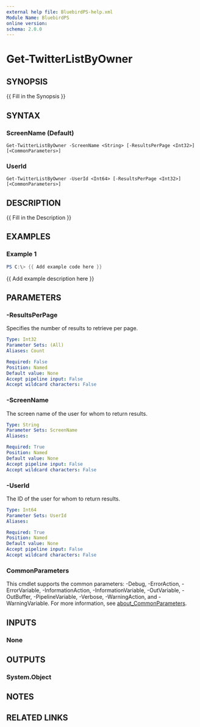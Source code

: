 ```yaml
---
external help file: BluebirdPS-help.xml
Module Name: BluebirdPS
online version:
schema: 2.0.0
---
```


# Get-TwitterListByOwner

## SYNOPSIS
{{ Fill in the Synopsis }}

## SYNTAX

### ScreenName (Default)
```
Get-TwitterListByOwner -ScreenName <String> [-ResultsPerPage <Int32>] [<CommonParameters>]
```

### UserId
```
Get-TwitterListByOwner -UserId <Int64> [-ResultsPerPage <Int32>] [<CommonParameters>]
```

## DESCRIPTION
{{ Fill in the Description }}

## EXAMPLES

### Example 1
```powershell
PS C:\> {{ Add example code here }}
```

{{ Add example description here }}

## PARAMETERS

### -ResultsPerPage

Specifies the number of results to retrieve per page.

```yaml
Type: Int32
Parameter Sets: (All)
Aliases: Count

Required: False
Position: Named
Default value: None
Accept pipeline input: False
Accept wildcard characters: False
```

### -ScreenName

The screen name of the user for whom to return results.

```yaml
Type: String
Parameter Sets: ScreenName
Aliases:

Required: True
Position: Named
Default value: None
Accept pipeline input: False
Accept wildcard characters: False
```

### -UserId

The ID of the user for whom to return results.

```yaml
Type: Int64
Parameter Sets: UserId
Aliases:

Required: True
Position: Named
Default value: None
Accept pipeline input: False
Accept wildcard characters: False
```

### CommonParameters
This cmdlet supports the common parameters: -Debug, -ErrorAction, -ErrorVariable, -InformationAction, -InformationVariable, -OutVariable, -OutBuffer, -PipelineVariable, -Verbose, -WarningAction, and -WarningVariable. For more information, see [about_CommonParameters](http://go.microsoft.com/fwlink/?LinkID=113216).

## INPUTS

### None

## OUTPUTS

### System.Object
## NOTES

## RELATED LINKS
